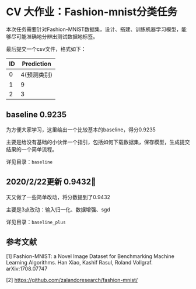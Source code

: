 # CV 大作业：Fashion-mnist分类任务

本次任务需要针对Fashion-MNIST数据集，设计、搭建、训练机器学习模型，能够尽可能准确地分辨出测试数据地标签。

最后提交一个csv文件，格式如下：

|  ID   | Prediction  |
|  ----  | ----  |
| 0  | 4(预测类别) |
| 1  | 9 |
| 2  | 3 |

## baseline 0.9235

为方便大家学习，这里给出一个比较基本的baseline，得分0.9235

主要是给没有基础的小伙伴一个指引，包括如何下载数据集，保存模型，生成提交结果的一个简单流程。

详见目录：`baseline`

## 2020/2/22更新 0.9432:rocket:

天又做了一些简单改动，将分数提到了0.9432

主要是3点改动：输入归一化、数据增强、sgd

详见目录：`baseline_plus`


## 参考文献

[1] Fashion-MNIST: a Novel Image Dataset for Benchmarking Machine Learning Algorithms. Han Xiao, Kashif Rasul, Roland Vollgraf. arXiv:1708.07747

[2] https://github.com/zalandoresearch/fashion-mnist/
